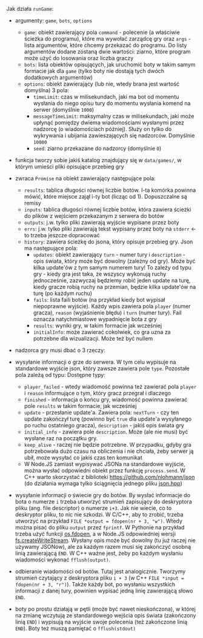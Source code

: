 Jak działa `runGame`:

- argumenty: `game`, `bots`, `options`
  - `game`: obiekt zawierający pola `command` - polecenie (a właściwie ścieżka do programu), które ma wywołać zarządcę gry oraz `args` - lista argumentów, które chcemy przekazać do programu. Do listy argumentów dodane zostaną dwie wartości: ziarno, które program może użyć do losowania oraz liczba graczy
  - `bots`: lista obiektów opisujących, jak uruchomić boty w takim samym formacie jak dla `game` (tylko boty nie dostają tych dwóch dodatkowych argumentów)
  - `options`: obiekt zawierający (lub nie, wtedy brana jest wartość domyślna) 3 pola:
    - `timeLimit`: czas w milisekundach, jaki ma bot od momentu wysłania do niego opisu tury do momentu wysłania komend na serwer (domyślnie `1000`)
    - `messageTimeLimit`: maksymalny czas w milisekundach, jaki może upłynąć pomiędzy dwiema wiadomościami wysłanymi przez nadzorcę (o wiadomościach później). Służy on tylko do wykrywania i ubijania zawieszających się nadzorców. Domyślnie `10000`
    - `seed`: ziarno przekazane do nadzorcy (domyślnie `0`)
    
- funkcja tworzy sobie jakiś katalog znajdujący się w `data/games/`, w którym umieści pliki opisujące przebieg gry
- zwraca `Promise` na obiekt zawierający następujące pola:
  - `results`: tablica długości równej liczbie botów. I-ta komórka powinna mówić, które miejsce zajął i-ty bot (licząc od 1). Dopuszczalne są remisy
  - `inputs`: tablica długości równej liczbie botów, która zawiera ścieżki do plików z wejściem przekazanym z serwera do botów
  - `outputs`: j.w. tylko pliki zawierają wyjście wypisane przez boty
  - `errs`: j.w. tylko pliki zawierają tekst wypisany przez boty na `stderr` <- to trzeba jeszcze dopracować
  - `history`: zawiera ścieżkę do jsona, który opisuje przebieg gry. Json ma następujące pola:
    - `updates`: obiekt zawierający `turn` - numer tury i `description` - opis świata, który może być dowolny (zależny od gry). Może być kilka update'ów z tym samym numerem tury! To zależy od typu gry - kiedy gra jest taka, że wszyscy wykonują ruchy jednocześnie, zazwyczaj będziemy robić jeden update na turę, kiedy gracze robią ruchy na przemian, będzie kilka update'ów na turę (po każdym ruchu)
    - `fails`: lista faili botów (na przykład kiedy bot wypisał niepoprawne wyjście). Każdy wpis zawiera pola `player` (numer gracza), `reason` (wyjaśnienie błędu) i `turn` (numer tury). Fail oznacza natychmiastowe wypadnięcie bota z gry
    - `results`: wyniki gry, w takim formacie jak wcześniej
    - `initialInfo`: może zawierać cokolwiek, co gra uzna za potrzebne dla wizualizacji. Może też być nullem
    
 - nadzorca gry musi dbać o 3 rzeczy:
  - wysyłanie informacji o grze do serwera. W tym celu wypisuje na standardowe wyjście json, który zawsze zawiera pole `type`. Pozostałe pola zależą od typu: Dostępne typy:
    - `player_failed` - wtedy wiadomość powinna też zawierać pola `player` i `reason` informujące o tym, który gracz przegrał i dlaczego
    - `finished` - informacja o końcu gry, wiadomość powinna zawierać pole `results` w takim formacie, jak wcześniej
    - `update` - przesłanie update'a. Zawiera pola: `nextTurn` - czy ten update zakończył turę (powinno być `true` dla update'a wysyłanego po ruchu ostatniego gracza), `description` - jakiś opis świata gry
    - `initial_info` - zawiera pole `description`. Może (ale nie musi) być wysłane raz na początku gry.
    - `keep_alive` - raczej nie będzie potrzebne. W przypadku, gdyby gra potrzebowała dużo czasu na obliczenia i nie chciała, żeby serwer ją ubił, może wysyłać co jakiś czas ten komunikat
    - W Node.JS zamiast wypisywać JSONa na standardowe wyjście, można wysłać odpowiedni obiekt przez funkcję `process.send`. W C++ warto skorzystać z biblioteki https://github.com/nlohmann/json (do działania wymaga tylko ściągnięcia jednego pliku [json.hpp](https://github.com/nlohmann/json/releases/download/v3.0.0/json.hpp))
  - wysyłanie informacji o świecie gry do botów. By wysłać informacje do bota o numerze `i` trzeba utworzyć strumień zapisujący do deskryptora pliku (ang. file descriptor) o numerze `i+3`. Jak nie wiecie, co to deskryptor pliku, to nic nie szkodzi. W C/C++, aby to zrobić, trzeba utworzyć na przykład ```FILE *output = fdopen(nr + 3, "w")```. Wtedy można pisać do pliku `output` przez `fprintf`. W Pythonie na przykład trzeba użyć funkcji [os.fdopen](https://docs.python.org/2.7/library/os.html#os.fdopen), a w Node.JS odpowiedniej wersji [fs.createWriteStream](https://stackoverflow.com/questions/24582183/how-to-stream-to-from-a-file-descriptor-in-node). Wysłany opis może być dowolny (tu już raczej nie używamy JSONów), ale za każdym razem musi się zakończyć osobną linią zawierającą `END`. W C++ ważne jest, żeby po każdym wysłaniu wiadomości wykonać `fflush(output)`.
  - odbieranie wiadomości od botów. Tutaj jest analogicznie. Tworzymy strumień czytający z deskryptora pliku `i + 3` (w C++ ```FILE *input = fdopen(nr + 3, "r")```). Także każdy bot, po wysłaniu wszystkich informacji z danej tury, powinien wypisać jedną linię zawierającą słowo `END`.
  
  - boty po prostu działają w pętli (może być nawet nieskończona), w której na zmianę wczytują ze standardowego wejścia opis świata (zakończony linią `END`) i wypisują na wyjście swoje polecenia (też zakończone linią `END`). Boty też muszą pamiętać o ```fflush(stdout)```

